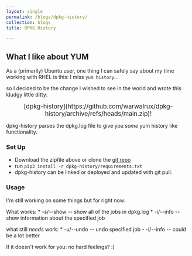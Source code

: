```yaml
---
layout: single
permalink: /blogs/dpkg-history/
collection: blogs
title: DPKG History

---
```


## What I like about YUM

As a (primarily) Ubuntu user, one thing I can safely say about my time working with RHEL is this: I miss `yum history`...

so I decided to be the change I wished to see in the world and wrote this kludgy little ditty:

<center><big>[dpkg-history](https://github.com/warwalrux/dpkg-history/archive/refs/heads/main.zip)!</big></center>

dpkg-history parses the dpkg.log file to give you _some_ yum history like functionality.


### Set Up

  * Download the zipfile above or clone the [git repo](https://github.com/warwalrux/dpkg-history)
  * run `pip3 install -r dpkg-history/requirements.txt`
  * dpkg-history can be linked or deployed and updated with git pull.

### Usage

I'm still working on some things but for right now:

What works:
    * -s/--show -- show all of the jobs in dpkg.log
    * -i/--info -- show information about the specified job

what still _needs_ work:
    * -u/--undo -- undo specified job
    - -i/--info -- could be a lot better

If it doesn't work for you: no hard feelings? :)
